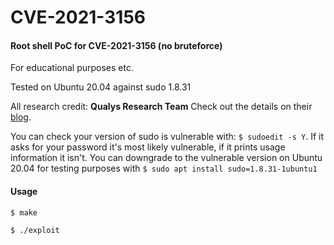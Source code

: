 # CVE-2021-3156
#### Root shell PoC for CVE-2021-3156 (no bruteforce)
For educational purposes etc.

Tested on Ubuntu 20.04 against sudo 1.8.31

All research credit: **Qualys Research Team**
Check out the details on their [blog](https://blog.qualys.com/vulnerabilities-research/2021/01/26/cve-2021-3156-heap-based-buffer-overflow-in-sudo-baron-samedit).

You can check your version of sudo is vulnerable with: `$ sudoedit -s Y`.
If it asks for your password it's most likely vulnerable, if it prints usage information it isn't.
You can downgrade to the vulnerable version on Ubuntu 20.04 for testing purposes with `$ sudo apt install sudo=1.8.31-1ubuntu1`

#### Usage
`$ make`

`$ ./exploit`

